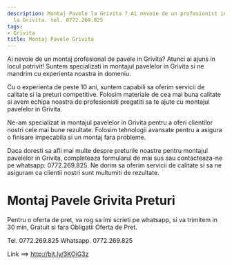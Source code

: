 ```yaml
---
description: Montaj Pavele la Grivita ? Ai nevoie de un profesionist in Montaj Pavele
  la Grivita. tel. 0772.269.825
tags:
- Grivita
title: Montaj Pavele Grivita
---
```




Ai nevoie de un montaj profesional de pavele in Grivita? Atunci ai ajuns in locul potrivit! Suntem specializati in montajul pavelelor in Grivita si ne mandrim cu experienta noastra in domeniu.

Cu o experienta de peste 10 ani, suntem capabili sa oferim servicii de calitate si la preturi competitive. Folosim materiale de cea mai buna calitate si avem echipa noastra de profesionisti pregatiti sa te ajute cu montajul pavelelor in Grivita.

Ne-am specializat in montajul pavelelor in Grivita pentru a oferi clientilor nostri cele mai bune rezultate. Folosim tehnologii avansate pentru a asigura o finisare impecabila si un montaj fara probleme.

Daca doresti sa afli mai multe despre preturile noastre pentru montajul pavelelor in Grivita, completeaza formularul de mai sus sau contacteaza-ne pe whatsapp: 0772.269.825. Ne dorim sa oferim servicii de calitate si sa ne asiguram ca clientii nostri sunt multumiti de rezultate.

# Montaj Pavele Grivita Preturi
Pentru o oferta de pret, va rog sa imi scrieti pe whatsapp, si va trimitem in 30 min, Gratuit si fara Obligatii Oferta de Pret.

Tel. 0772.269.825
Whatsapp. 0772.269.825

Link ==> http://bit.ly/3KOiG3z